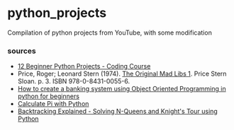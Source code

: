 # python_projects
Compilation of python projects from YouTube, with some modification
  
  
### sources
- [12 Beginner Python Projects - Coding Course](https://youtu.be/8ext9G7xspg)  
- Price, Roger; Leonard Stern (1974). [The Original Mad Libs 1](http://www.madlibs.com/book/sooper-dooper-mad-libs-by-roger-price-9780843100570/). Price Stern Sloan. p. 3. ISBN 978-0-8431-0055-6.
- [How to create a banking system using Object Oriented Programming in python for beginners](https://youtu.be/xTh-ln2XhgU)
- [Calculate Pi with Python](https://www.geeksforgeeks.org/calculate-pi-with-python)
- [Backtracking Explained - Solving N-Queens and Knight's Tour using Python](https://youtu.be/CQ3nDMcchdA)

